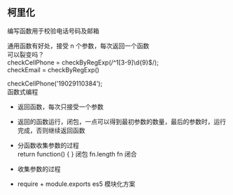 ## 柯里化

编写函数用于校验电话号码及邮箱

通用函数有好处，接受 n 个参数，每次返回一个函数<br>
可以裂变吗？<br>
checkCellPhone = checkByRegExp(/^1[3-9]\d{9}$/);<br>
checkEmail = checkByRegExp()<br>

checkCellPhone('19029110384');<br>
函数式编程

- 返回函数，每次只接受一个参数
- 返回的函数运行，闭包，一点可以得到最初参数的数量，最后的参数时，运行完成，否则继续返回函数
- 分函数收集参数的过程<br>
    return function() { } 闭包 fn.length fn 闭合
- 收集参数的过程

- require + module.exports es5 模块化方案
